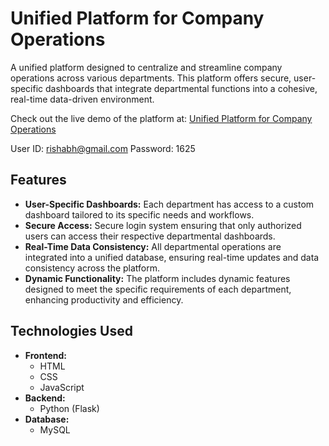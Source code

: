 # Unified Platform for Company Operations

A unified platform designed to centralize and streamline company operations across various departments. This platform offers secure, user-specific dashboards that integrate departmental functions into a cohesive, real-time data-driven environment.

Check out the live demo of the platform at: [Unified Platform for Company Operations](https://unisync-8sv9.onrender.com/)

User ID: rishabh@gmail.com
Password: 1625

## Features

- **User-Specific Dashboards:** Each department has access to a custom dashboard tailored to its specific needs and workflows.
- **Secure Access:** Secure login system ensuring that only authorized users can access their respective departmental dashboards.
- **Real-Time Data Consistency:** All departmental operations are integrated into a unified database, ensuring real-time updates and data consistency across the platform.
- **Dynamic Functionality:** The platform includes dynamic features designed to meet the specific requirements of each department, enhancing productivity and efficiency.

## Technologies Used

- **Frontend:**
  - HTML
  - CSS
  - JavaScript
- **Backend:**
  - Python (Flask)
- **Database:**
  - MySQL


